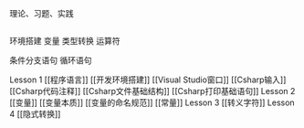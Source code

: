 理论、习题、实践
```C#

```
环境搭建
变量
类型转换
运算符

条件分支语句
循环语句

Lesson 1
[[程序语言]]
[[开发环境搭建]]
[[Visual Studio窗口]]
[[Csharp输入]]
[[Csharp代码注释]]
[[Csharp文件基础结构]]
[[Csharp打印基础语句]]
Lesson 2
[[变量]]
[[变量本质]]
[[变量的命名规范]]
[[常量]]
Lesson 3
[[转义字符]]
Lesson 4
[[隐式转换]]
